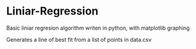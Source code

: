 # Liniar-Regression
Basic liniar regresion algorithm writen in python, with matplotlib graphing

Generates a line of best fit from a list of points in data.csv

